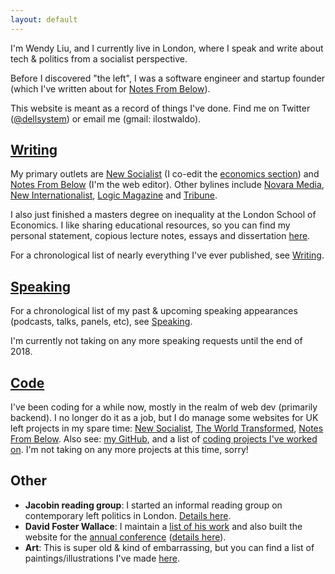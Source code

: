 ```yaml
---
layout: default
---
```


I'm Wendy Liu, and I currently live in London, where I speak and write about tech & politics from a socialist perspective.

Before I discovered "the left", I was a software engineer and startup founder (which I've written about for [Notes From Below](http://www.notesfrombelow.org/article/silicon-inquiry)).

This website is meant as a record of things I've done. Find me on Twitter ([@dellsystem](https://twitter.com/dellsystem)) or email me (gmail: ilostwaldo).

## [Writing](/writing)

My primary outlets are [New Socialist](https://newsocialist.org.uk/author/wendy) (I co-edit the [economics section](https://newsocialist.org.uk/tag/economics)) and [Notes From Below](https://notesfrombelow.org/author/wendy-liu) (I'm the web editor). Other bylines include [Novara Media](https://novaramedia.com/), [New Internationalist](https://newint.org/), [Logic Magazine](https://logicmag.io/) and [Tribune](https://tribunemag.co.uk).

I also just finished a masters degree on inequality at the London School of Economics. I like sharing educational resources, so you can find my personal statement, copious lecture notes, essays and dissertation [here](/lse).

For a chronological list of nearly everything I've ever published, see [Writing](/writing).

## [Speaking](/speaking)

For a chronological list of my past & upcoming speaking appearances (podcasts, talks, panels, etc), see [Speaking](/speaking).

I'm currently not taking on any more speaking requests until the end of 2018.

## [Code](/code)

I've been coding for a while now, mostly in the realm of web dev (primarily backend). I no longer do it as a job, but I do manage some websites for UK left projects in my spare time: [New Socialist](https://newsocialist.org.uk), [The World Transformed](https://theworldtransformed.org/), [Notes From Below](https://www.notesfrombelow.org). Also see: [my GitHub](https://github.com/dellsystem), and a list of [coding projects I've worked on](/code). I'm not taking on any more projects at this time, sorry!

## Other

* **Jacobin reading group**: I started an informal reading group on contemporary left politics in London. [Details here](/reading-group).
* **David Foster Wallace**: I maintain a [list of his work](/dfw) and also built the website for the [annual conference](http://wallaceconference.com) ([details here](https://theoutline.com/post/5543/david-foster-wallace-conference-profile)).
* **Art**: This is super old & kind of embarrassing, but you can find a list of paintings/illustrations I've made [here](/art).
